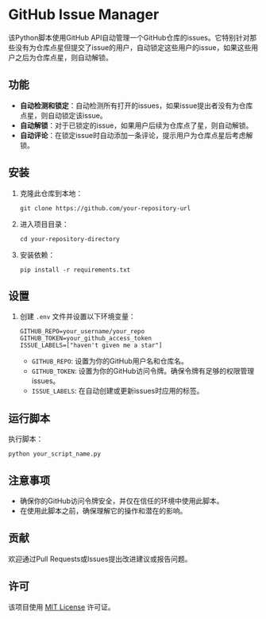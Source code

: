 
# GitHub Issue Manager

该Python脚本使用GitHub API自动管理一个GitHub仓库的issues。它特别针对那些没有为仓库点星但提交了issue的用户，自动锁定这些用户的issue，如果这些用户之后为仓库点星，则自动解锁。

## 功能

- **自动检测和锁定**：自动检测所有打开的issues，如果issue提出者没有为仓库点星，则自动锁定该issue。
- **自动解锁**：对于已锁定的issue，如果用户后续为仓库点了星，则自动解锁。
- **自动评论**：在锁定issue时自动添加一条评论，提示用户为仓库点星后考虑解锁。


## 安装

1. 克隆此仓库到本地：

    ```
    git clone https://github.com/your-repository-url
    ```

2. 进入项目目录：

    ```
    cd your-repository-directory
    ```

3. 安装依赖：

    ```
    pip install -r requirements.txt
    ```

## 设置

1. 创建 `.env` 文件并设置以下环境变量：

    ```
    GITHUB_REPO=your_username/your_repo
    GITHUB_TOKEN=your_github_access_token
    ISSUE_LABELS=["haven't given me a star"]
    ```

    - `GITHUB_REPO`: 设置为你的GitHub用户名和仓库名。
    - `GITHUB_TOKEN`: 设置为你的GitHub访问令牌。确保令牌有足够的权限管理issues。
    - `ISSUE_LABELS`: 在自动创建或更新issues时应用的标签。

## 运行脚本

执行脚本：

```
python your_script_name.py
```

## 注意事项

- 确保你的GitHub访问令牌安全，并仅在信任的环境中使用此脚本。
- 在使用此脚本之前，确保理解它的操作和潜在的影响。

## 贡献

欢迎通过Pull Requests或Issues提出改进建议或报告问题。

## 许可

该项目使用 [MIT License](LICENSE) 许可证。
